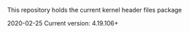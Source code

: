 This repository holds the current kernel header files package  

2020-02-25	Current version: 4.19.106+


